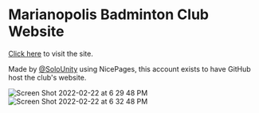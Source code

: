 # Marianopolis Badminton Club Website
[Click here](https://maribadmintonclub.github.io) to visit the site.

Made by [@SoloUnity](https://github.com/SoloUnity) using NicePages, this account exists to have GitHub host the club's website.


![Screen Shot 2022-02-22 at 6 29 48 PM](https://user-images.githubusercontent.com/77747704/155237803-a031887b-0e70-40dc-a5f1-8ecaa29fd900.png)
![Screen Shot 2022-02-22 at 6 32 48 PM](https://user-images.githubusercontent.com/77747704/155237810-e00bcad6-aba2-458b-8ad0-7c3756dacaaa.png)

